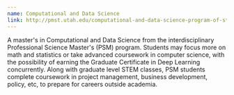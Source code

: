 ```yaml
---
name: Computational and Data Science
link: http://pmst.utah.edu/computational-and-data-science-program-of-study/
---
```


A master's in Computational and Data Science from the interdisciplinary Professional Science Master's (PSM) program. Students may focus more on math and statistics or take advanced coursework in computer science, with the possibility of earning the Graduate Certificate in Deep Learning concurrently. Along with graduate level STEM classes, PSM students complete coursework in project management, business development, policy, etc, to prepare for careers outside academia.  
